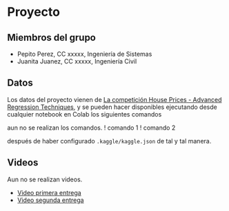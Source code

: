 # Proyecto 

## Miembros del grupo

- Pepito Perez, CC xxxxx, Ingeniería de Sistemas
- Juanita Juanez, CC xxxxx, Ingeniería Civil

## Datos

Los datos del proyecto vienen de [La competición House Prices - Advanced Regression Techniques](https://www.kaggle.com/competitions/house-prices-advanced-regression-techniques/overview/description), y se pueden hacer disponibles ejecutando desde cualquier notebook en Colab los siguientes comandos

aun no se realizan los comandos.
    ! comando 1
    ! comando 2
    
después de haber configurado `.kaggle/kaggle.json` de tal y tal manera.

## Videos
Aun no se realizan videos.
- [Video primera entrega](https://www.youtube.com/watch?v=OW48248vWAo&ab_channel=Spark)
- [Video segunda entrega](https://www.youtube.com/watch?v=OW48248vWAo&ab_channel=Spark)
